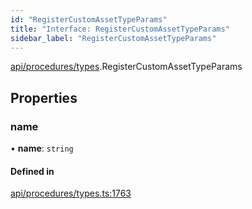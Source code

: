 ```yaml
---
id: "RegisterCustomAssetTypeParams"
title: "Interface: RegisterCustomAssetTypeParams"
sidebar_label: "RegisterCustomAssetTypeParams"
---
```


[api/procedures/types](../../../../../modules/API/Procedures/Types/Types.md).RegisterCustomAssetTypeParams

## Properties

### name

• **name**: `string`

#### Defined in

[api/procedures/types.ts:1763](https://github.com/PolymeshAssociation/polymesh-sdk/blob/c8da9dfce/src/api/procedures/types.ts#L1763)
